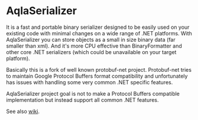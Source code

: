 AqlaSerializer
==============
It is a fast and portable binary serializer designed to be easily used on your existing code with minimal changes on a wide range of .NET platforms. With AqlaSerializer you can store objects as a small in size binary data (far smaller than xml). And it's more CPU effective than BinaryFormatter and other core .NET serializers (which could be unavailable on your target platform).

Basically this is a fork of well known protobuf-net project. Protobuf-net tries to maintain Google Protocol Buffers format compatibility and unfortunately has issues with handling some very common .NET specific features.

AqlaSerializer project goal is not to make a Protocol Buffers compatible implementation but instead support all common .NET features.

See also <a href="https://github.com/AqlaSolutions/AqlaSerializer/wiki">wiki</a>.
